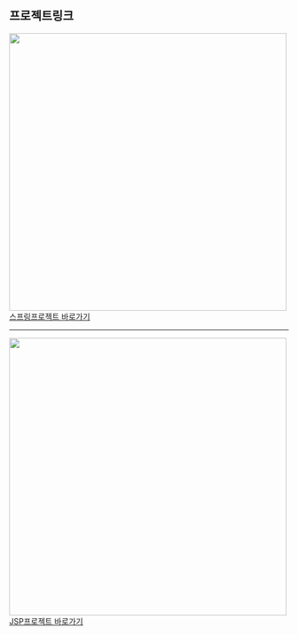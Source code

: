 <h2>프로젝트링크</h2>
<img src="https://cosmicmansion.co.kr/web/upload/ddongrim/main2_01.jpg" width="500px"/>
<a href="http://49.142.157.251:9090/javagreenS_jjm/" target="_blank" rel="noopener noreferrer">스프링프로젝트 바로가기</a>
<hr/>
<img src="https://www.kia.com/content/dam/kwcms/kr/ko/images/vehicles/EV6/features/Ev6_22my_pe_v2l_01.jpg" width="500px"/>
<a href="http://49.142.157.251:9090/javagreenJ_jjm/" target="_blank" rel="noopener noreferrer">JSP프로젝트 바로가기</a>
